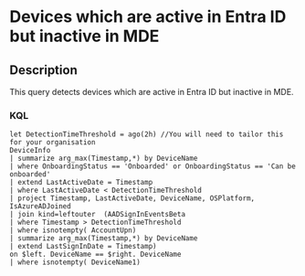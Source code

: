 # Devices which are active in Entra ID but inactive in MDE

## Description
This query detects devices which are active in Entra ID but inactive in MDE.

### KQL

```KQL
let DetectionTimeThreshold = ago(2h) //You will need to tailor this for your organisation
DeviceInfo
| summarize arg_max(Timestamp,*) by DeviceName
| where OnboardingStatus == 'Onboarded' or OnboardingStatus == 'Can be onboarded'
| extend LastActiveDate = Timestamp
| where LastActiveDate < DetectionTimeThreshold
| project Timestamp, LastActiveDate, DeviceName, OSPlatform, IsAzureADJoined
| join kind=leftouter  (AADSignInEventsBeta
| where Timestamp > DetectionTimeThreshold
| where isnotempty( AccountUpn)
| summarize arg_max(Timestamp,*) by DeviceName
| extend LastSignInDate = Timestamp)
on $left. DeviceName == $right. DeviceName
| where isnotempty( DeviceName1)